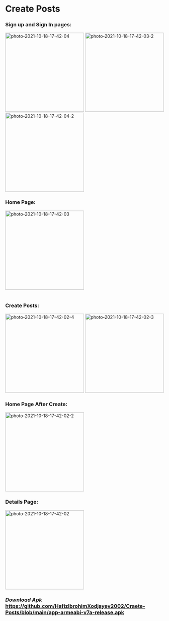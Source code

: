 # Create Posts

### Sign up and Sign In pages:

<a href="https://ibb.co/X2NQfhc"><img src="https://i.ibb.co/ZLtjRnq/photo-2021-10-18-17-42-04.jpg" alt="photo-2021-10-18-17-42-04" border="0" width=250></a>
<a href="https://ibb.co/DCNqDN6"><img src="https://i.ibb.co/wWTvNTb/photo-2021-10-18-17-42-03-2.jpg" alt="photo-2021-10-18-17-42-03-2" border="0" width=250></a>
<a href="https://ibb.co/rw4QHJ1"><img src="https://i.ibb.co/RDzgcWV/photo-2021-10-18-17-42-04-2.jpg" alt="photo-2021-10-18-17-42-04-2" border="0" width=250></a>
<br>
### Home Page:
<a href="https://ibb.co/N91Y3Fc"><img src="https://i.ibb.co/tqZChHV/photo-2021-10-18-17-42-03.jpg" alt="photo-2021-10-18-17-42-03" border="0" width=250></a>
<br>
<br>
### Create Posts:
<a href="https://ibb.co/DftfYMG"><img src="https://i.ibb.co/Wv6v0zD/photo-2021-10-18-17-42-02-4.jpg" alt="photo-2021-10-18-17-42-02-4" border="0" width=250></a>
<a href="https://ibb.co/hsqVsdQ"><img src="https://i.ibb.co/xh46hg9/photo-2021-10-18-17-42-02-3.jpg" alt="photo-2021-10-18-17-42-02-3" border="0" width=250></a>

### Home Page After Create:
<a href="https://ibb.co/R2GWPcJ"><img src="https://i.ibb.co/qBLw9p2/photo-2021-10-18-17-42-02-2.jpg" alt="photo-2021-10-18-17-42-02-2" border="0" width=250></a>

### Details Page:
<a href="https://ibb.co/nmKgD4y"><img src="https://i.ibb.co/vqMwJfW/photo-2021-10-18-17-42-02.jpg" alt="photo-2021-10-18-17-42-02" border="0" width=250></a>

### _Download Apk_ https://github.com/HafizIbrohimXodjayev2002/Craete-Posts/blob/main/app-armeabi-v7a-release.apk
